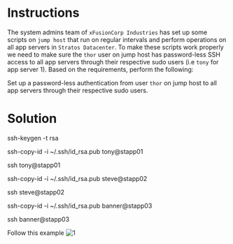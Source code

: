 # Instructions

The system admins team of `xFusionCorp Industries` has set up some scripts on `jump host` that run on regular intervals and perform operations on all app servers in `Stratos Datacenter`. To make these scripts work properly we need to make sure the `thor` user on jump host has password-less SSH access to all app servers through their respective sudo users (i.e `tony` for app server 1). Based on the requirements, perform the following:

Set up a password-less authentication from user `thor` on jump host to all app servers through their respective sudo users.

# Solution

ssh-keygen -t rsa

ssh-copy-id -i ~/.ssh/id_rsa.pub tony@stapp01

ssh tony@stapp01

ssh-copy-id -i ~/.ssh/id_rsa.pub steve@stapp02

ssh steve@stapp02

ssh-copy-id -i ~/.ssh/id_rsa.pub banner@stapp03

ssh banner@stapp03

Follow this example
![1](https://github.com/user-attachments/assets/a295d7df-7190-4a0b-a3e2-1e19bfe5c133)

